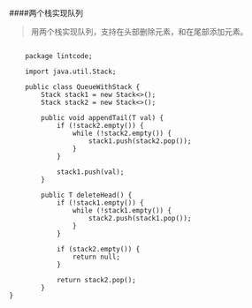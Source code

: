 ####两个栈实现队列
>用两个栈实现队列，支持在头部删除元素，和在尾部添加元素。

<pre><code>
	package lintcode;
	
	import java.util.Stack;

	public class QueueWithStack<T> {
	    Stack<T> stack1 = new Stack<>();
	    Stack<T> stack2 = new Stack<>();

	    public void appendTail(T val) {
	        if (!stack2.empty()) {
	            while (!stack2.empty()) {
	                stack1.push(stack2.pop());
	            }
	        }
	
	        stack1.push(val);
	    }

	    public T deleteHead() {
	        if (!stack1.empty()) {
	            while (!stack1.empty()) {
	                stack2.push(stack1.pop());
	            }
	        }
	
	        if (stack2.empty()) {
	            return null;
	        }
	
	        return stack2.pop();
	    }
}
